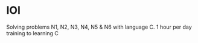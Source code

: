 # IOI
Solving problems N1, N2, N3, N4, N5 &amp; N6 with language C.
1 hour per day training to learning C
